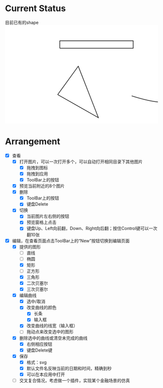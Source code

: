 # Current Status
目前已有的shape
![img](assets/shapes.svg)

# Arrangement
- [x] 查看
  - [x] 打开图片，可以一次打开多个，可以自动打开相同目录下其他图片
    - [x] 拖拽到图标
    - [x] 拖拽到应用
    - [x] ToolBar上的按钮
  - [x] 预览当前附近的8个图片
  - [x] 删除
    - [x] ToolBar上的按钮
    - [x] 键盘Delete
  - [x] 切换
    - [x] 当前图片左右侧的按钮
    - [x] 预览窗格上点击
    - [x] 键盘Up、Left向前翻，Down、Right向后翻；按住Control键可以一次翻10张
- [x] 编辑，在查看页面点击ToolBar上的“New”按钮切换到编辑页面
  - [x] 提供的图形
    - [ ] 直线
    - [ ] 椭圆
    - [x] 矩形
    - [ ] 正方形
    - [x] 三角形
    - [x] 二次贝塞尔
    - [x] 三次贝塞尔
  - [x] 编辑曲线
    - [x] 选中/取消
    - [x] 改变曲线的颜色
      - [x] 长条
      - [x] 输入框
    - [x] 改变曲线的线宽（输入框）
    - [ ] 拖动点来改变选中的图形
  - [x] 删除选中的曲线或清空未完成的曲线
    - [x] 右侧相应按钮
    - [x] 键盘Delete键
  - [x] 保存
    - [x] 格式：svg
    - [x] 默认文件名反映当前的日期和时间，精确到秒
    - [x] 可以在本应用中打开
  - [ ] 交叉复合情况，考虑做一个插件，实现某个金融场景的仿真
<!-- ## TODO
- [x] 读取图片/文件夹
  - [x] 可自动打开同目录文件夹（选项）
  - [ ] 根据时间或者文件名排序，并在右侧显示（一列按钮）
  - [ ] 
- [ ] 查看的选项
  - [ ] 旋转
  - [ ] 放缩
  - [ ] 文件信息
  - [ ] 上一个/下一个图片
- [ ] 基本的编辑功能
  - [ ] 剪裁
  - [ ] 旋转、翻转
  - [ ] 画笔
- [ ] 可能加入的功能
  - [ ] 滤镜
  - [ ] 水印
  - [ ] 几何图形
  - [ ] 消除
  - [ ] 以及各种花里胡哨的
## LATER

- [ ] 用户体验
  - [ ] 启动、图片切换、加载等的动画
  - [ ] 保存会话记录
  - [ ] 批量处理
  - [ ] 可更改的软件设置
- [ ] 优化？
  - [ ] 减小app体积（刚开始就已经14MB了）
  - [ ] portable -->

